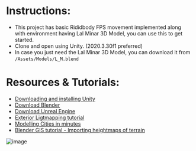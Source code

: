 # Instructions:
* This project has basic Rididbody FPS movement implemented along with environment having Lal Minar 3D Model, you can use this to get started.
* Clone and open using Unity. (2020.3.30f1 preferred)
* In case you just need the Lal Minar 3D Model, you can download it from `/Assets/Models/L_M.blend`

# Resources & Tutorials:
* [Downloading and installing Unity](https://docs.unity3d.com/560/Documentation/Manual/InstallingUnity.html)
* [Download Blender](https://www.blender.org/download/)
* [Download Unreal Engine](https://www.unrealengine.com/en-US/download) 
* [Exterior Ligtmapping tutorial](https://www.youtube.com/watch?v=okYhs6kQ0xw)
* [Modelling Cities in minutes](https://www.youtube.com/watch?v=9bh9nlVQQj8)
* [Blender GIS tutorial - Importing heightmaps of terrain](https://www.youtube.com/watch?v=YNtKnmRXVlo)

![image](https://user-images.githubusercontent.com/58925008/232097606-c2adf7ae-bc83-44f0-aaed-c2a1973b2c3d.png)

 
